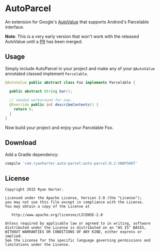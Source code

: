 # AutoParcel

An extension for Google's [AutoValue](https://github.com/google/auto) that supports Android's Parcelable interface.

**Note**: This is a very early version that won't work with the released AutoValue until a [PR](https://github.com/google/auto/pull/237) has been merged.

## Usage

Simply include AutoParcel in your project and make any of your `@AutoValue` annotated classed implement `Parcelable`.

```java
@AutoValue public abstract class Foo implements Parcelable {

  public abstract String bar();
  
  // needed workaround for now. 
  @Override public int describeContents() {
    return 0;
  }
}
```

Now build your project and enjoy your Parcelable Foo.

## Download

Add a Gradle dependency:

```groovy
compile 'com.ryanharter.auto-parcel:auto-parcel:0.2-SNAPSHOT'
```

## License

```
Copyright 2015 Ryan Harter.

Licensed under the Apache License, Version 2.0 (the "License");
you may not use this file except in compliance with the License.
You may obtain a copy of the License at

   http://www.apache.org/licenses/LICENSE-2.0

Unless required by applicable law or agreed to in writing, software
distributed under the License is distributed on an "AS IS" BASIS,
WITHOUT WARRANTIES OR CONDITIONS OF ANY KIND, either express or implied.
See the License for the specific language governing permissions and
limitations under the License.
```
